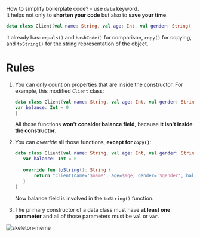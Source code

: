 How to simplify boilerplate code? - use `data` keyword.  
It helps not only to **shorten your code** but also to **save your time**.  

```kotlin
data class Client(val name: String, val age: Int, val gender: String)
```
it already has: `equals()` and `hashCode()` for comparison, `copy()` for copying, and `toString()` for the string representation of the object.

# Rules

1. You can only count on properties that are inside the constructor. For example, this modified `Client` class:
   ```kotlin
   data class Client(val name: String, val age: Int, val gender: String) {
   var balance: Int = 0
   } 
   ```
   All those functions **won't consider balance field**, because **it isn't inside the constructor**.

2. You can _override_ all those functions, **except for `copy()`**:
   ```kotlin
   data class Client(val name: String, val age: Int, val gender: String) {
      var balance: Int = 0
  
      override fun toString(): String {
          return "Client(name='$name', age=$age, gender='$gender', balance=$balance)"
      }
   }
   ```
   Now balance field is involved in the `toString()` function.

3. The primary constructor of a data class must have **at least one parameter** and all of those parameters must be `val` or `var`.

![skeleton-meme](https://user-images.githubusercontent.com/63263301/203328709-ffeb76b4-cf17-4c0a-ab62-ca52d4fdce9a.gif)
